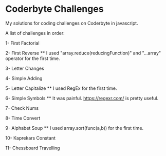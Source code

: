 # Coderbyte Challenges
My solutions for coding challenges on Coderbyte in javascript.

A list of challenges in order:

1- First Factorial

2- First Reverse ** I used "array.reduce(reducingFunction)" and "...array" operator for the first time.

3- Letter Changes

4- Simple Adding

5- Letter Capitalize ** I used RegEx for the first time.

6- Simple Symbols ** It was painful. https://regexr.com/ is pretty useful.

7- Check Nums

8- Time Convert

9- Alphabet Soup ** I used array.sort(func(a,b)) for the first time.

10- Kaprekars Constant

11- Chessboard Travelling
